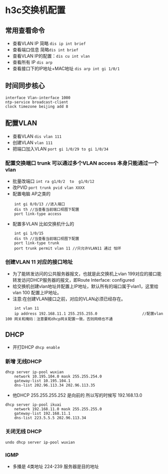 # h3c交换机配置
## 常用查看命令
- 查看VLAN IP 简略 `dis ip int brief`   
- 查看端口信息 简略`dis int brief`
- 查看VLAN IP的配置：`dis cu int vlan`
- 查看所有 IP `dis arp`
- 查看接口下的IP地址+MAC地址 `dis arp int gi 1/0/1`

## 时间同步核心
```
interface Vlan-interface 1000
ntp-service broadcast-client
clock timezone beijing add 8
```
## 配置VLAN
- 查看VLAN `dis vlan 111` 
- 创建VLAN  `vlan 111`
- 把端口加入VLAN  `port gi 1/0/29 to gi 1/0/34`
### 配置交换端口 trunk 可以通过多个VLAN  access 本身只能通过一个vlan
- 批量改端口 `int ra g1/0/2  to  g1/0/12`
- 改PVID `port trunk pvid vlan XXXX`
- 配置电脑 AP之类的
``` 
    int gi 0/0/13 //进入端口 
    dis th //当查看当前端口视图下配置
    port link-type access
```
- 配置多VLAN 比如交换机什么的
```
    int gi 1/0/15
    dis th //当查看当前端口视图下配置
    port link-type trunk
    port trunk permit vlan 11 //只允许VLAN11 通过 怕环
```
### 创建VLAN 11 对应的接口地址
- 为了能转发访问的公共服务器报文，也就是此交换机上vlan 199对应的接口能转发访问DHCP服务器的报文，即Route Interface: configured 
- 给交换机创建vlan地址并配置上IP地址，默认所有的端口属于vlan1，这里给vlan 100 配置上IP地址。
- 注意:在创建VLAN接口之前，对应的VLAN必须已经存在。
```
    int vlan 11
    ip address 192.168.11.1 255.255.255.0                    //配置vlan 100 网关和掩码：注意要和dhcp网关配置一致，否则网络也不通
```
## DHCP
- 开打DHCP `dhcp enable`

### 新增 无线DHCP
```
dhcp server ip-pool wuxian
    network 10.195.104.0 mask 255.255.254.0
    gateway-list 10.195.104.1
    dns-list 202.96.113.34 202.96.113.35
```
- 他DHCP 255.255.255.252 是向前的 所以写的时候写 192.168.13.0
```
dhcp server ip-pool ikuai
    network 192.168.11.0 mask 255.255.255.0
    gateway-list 192.168.11.1
    dns-list 223.5.5.5 202.96.113.34
```

### 关闭无线 DHCP 
`undo dhcp server ip-pool wuxian`

### IGMP
- 多播是 4类地址 224-239 服务器是目的地址